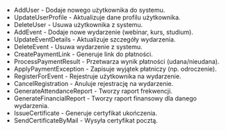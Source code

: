  - AddUser - Dodaje nowego użytkownika do systemu.
 - UpdateUserProfile - Aktualizuje dane profilu użytkownika.
 - DeleteUser - Usuwa użytkownika z systemu.
 - AddEvent - Dodaje nowe wydarzenie (webinar, kurs, studium).
 - UpdateEventDetails - Aktualizuje szczegóły wydarzenia.
 - DeleteEvent - Usuwa wydarzenie z systemu.
 - CreatePaymentLink - Generuje link do płatności.
 - ProcessPaymentResult - Przetwarza wynik płatności (udana/nieudana).
 - ApplyPaymentException - Zapisuje wyjątek płatniczy (np. odroczenie).
 - RegisterForEvent - Rejestruje użytkownika na wydarzenie.
 - CancelRegistration - Anuluje rejestrację na wydarzenie.
 - GenerateAttendanceReport - Tworzy raport frekwencji.
 - GenerateFinancialReport - Tworzy raport finansowy dla danego wydarzenia.
 - IssueCertificate - Generuje certyfikat ukończenia.
 - SendCertificateByMail - Wysyła certyfikat pocztą.